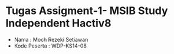 # Tugas Assigment-1- MSIB Study Independent Hactiv8
- Nama : Moch Rezeki Setiawan
- Kode Peserta  : WDP-KS14-08
